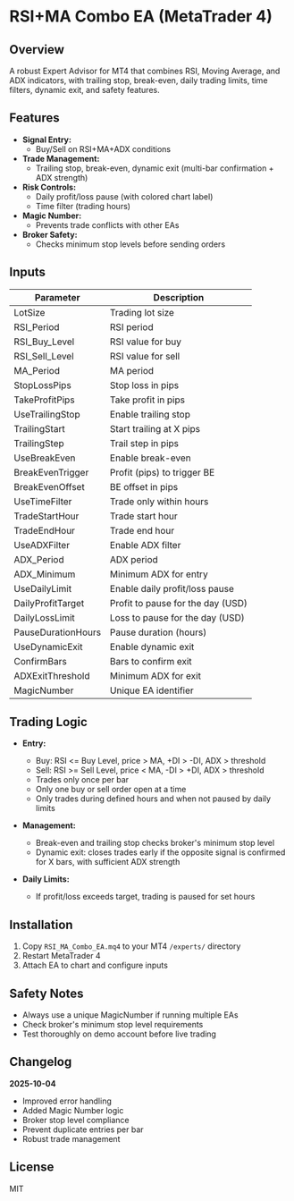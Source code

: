 # RSI+MA Combo EA (MetaTrader 4)

## Overview
A robust Expert Advisor for MT4 that combines RSI, Moving Average, and ADX indicators, with trailing stop, break-even, daily trading limits, time filters, dynamic exit, and safety features.

## Features
- **Signal Entry:**  
  - Buy/Sell on RSI+MA+ADX conditions
- **Trade Management:**  
  - Trailing stop, break-even, dynamic exit (multi-bar confirmation + ADX strength)
- **Risk Controls:**  
  - Daily profit/loss pause (with colored chart label)
  - Time filter (trading hours)
- **Magic Number:**  
  - Prevents trade conflicts with other EAs
- **Broker Safety:**  
  - Checks minimum stop levels before sending orders

## Inputs

| Parameter           | Description                       |
|---------------------|-----------------------------------|
| LotSize             | Trading lot size                  |
| RSI_Period          | RSI period                        |
| RSI_Buy_Level       | RSI value for buy                 |
| RSI_Sell_Level      | RSI value for sell                |
| MA_Period           | MA period                         |
| StopLossPips        | Stop loss in pips                 |
| TakeProfitPips      | Take profit in pips               |
| UseTrailingStop     | Enable trailing stop              |
| TrailingStart       | Start trailing at X pips          |
| TrailingStep        | Trail step in pips                |
| UseBreakEven        | Enable break-even                 |
| BreakEvenTrigger    | Profit (pips) to trigger BE       |
| BreakEvenOffset     | BE offset in pips                 |
| UseTimeFilter       | Trade only within hours           |
| TradeStartHour      | Trade start hour                  |
| TradeEndHour        | Trade end hour                    |
| UseADXFilter        | Enable ADX filter                 |
| ADX_Period          | ADX period                        |
| ADX_Minimum         | Minimum ADX for entry             |
| UseDailyLimit       | Enable daily profit/loss pause    |
| DailyProfitTarget   | Profit to pause for the day (USD) |
| DailyLossLimit      | Loss to pause for the day (USD)   |
| PauseDurationHours  | Pause duration (hours)            |
| UseDynamicExit      | Enable dynamic exit               |
| ConfirmBars         | Bars to confirm exit              |
| ADXExitThreshold    | Minimum ADX for exit              |
| MagicNumber         | Unique EA identifier              |

## Trading Logic
- **Entry:**  
  - Buy: RSI <= Buy Level, price > MA, +DI > -DI, ADX > threshold
  - Sell: RSI >= Sell Level, price < MA, -DI > +DI, ADX > threshold
  - Trades only once per bar
  - Only one buy or sell order open at a time
  - Only trades during defined hours and when not paused by daily limits

- **Management:**  
  - Break-even and trailing stop checks broker's minimum stop level
  - Dynamic exit: closes trades early if the opposite signal is confirmed for X bars, with sufficient ADX strength

- **Daily Limits:**  
  - If profit/loss exceeds target, trading is paused for set hours

## Installation
1. Copy `RSI_MA_Combo_EA.mq4` to your MT4 `/experts/` directory
2. Restart MetaTrader 4
3. Attach EA to chart and configure inputs

## Safety Notes
- Always use a unique MagicNumber if running multiple EAs
- Check broker's minimum stop level requirements
- Test thoroughly on demo account before live trading

## Changelog

**2025-10-04**
- Improved error handling
- Added Magic Number logic
- Broker stop level compliance
- Prevent duplicate entries per bar
- Robust trade management

## License

MIT
